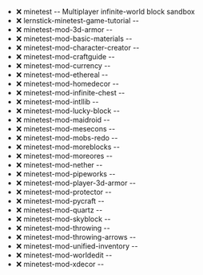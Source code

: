 - :x:  minetest  --	Multiplayer infinite-world block sandbox
- :x:  lernstick-minetest-game-tutorial  --	
- :x:  minetest-mod-3d-armor  --	
- :x:  minetest-mod-basic-materials  --	
- :x:  minetest-mod-character-creator  --	
- :x:  minetest-mod-craftguide  --	
- :x:  minetest-mod-currency  --	
- :x:  minetest-mod-ethereal  --	
- :x:  minetest-mod-homedecor  --	
- :x:  minetest-mod-infinite-chest  --	
- :x:  minetest-mod-intllib  --	
- :x:  minetest-mod-lucky-block  --	
- :x:  minetest-mod-maidroid  --	
- :x:  minetest-mod-mesecons  --	
- :x:  minetest-mod-mobs-redo  --	
- :x:  minetest-mod-moreblocks  --	
- :x:  minetest-mod-moreores  --	
- :x:  minetest-mod-nether  --	
- :x:  minetest-mod-pipeworks  --	
- :x:  minetest-mod-player-3d-armor  --	
- :x:  minetest-mod-protector  --	
- :x:  minetest-mod-pycraft  --	
- :x:  minetest-mod-quartz  --	
- :x:  minetest-mod-skyblock  --	
- :x:  minetest-mod-throwing  --	
- :x:  minetest-mod-throwing-arrows  --	
- :x:  minetest-mod-unified-inventory  --	
- :x:  minetest-mod-worldedit  --	
- :x:  minetest-mod-xdecor  --	
